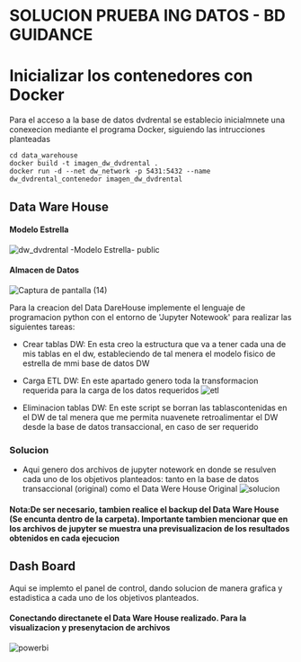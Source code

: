 # SOLUCION PRUEBA ING DATOS - BD GUIDANCE

# Inicializar los contenedores con Docker

Para el acceso a la base de datos dvdrental se establecio inicialmnete una conexecion mediante el programa Docker, siguiendo las intrucciones planteadas

    
    cd data_warehouse
    docker build -t imagen_dw_dvdrental .
    docker run -d --net dw_network -p 5431:5432 --name dw_dvdrental_contenedor imagen_dw_dvdrental
    
    

## Data Ware House
   #### Modelo Estrella
![dw_dvdrental -Modelo Estrella- public](https://github.com/BrayanM1998/Solucion-IngDatos--BD-Guidance./assets/160368046/285ab87f-59aa-475b-9f90-bf402bfe2449)
   #### Almacen de Datos
![Captura de pantalla (14)](https://github.com/BrayanM1998/Solucion-IngDatos--BD-Guidance./assets/160368046/29a2707a-ef7f-47f4-a64e-738c8da22139)

Para la creacion del Data DareHouse  implemente el lenguaje de programacion python con el entorno de 'Jupyter Notewook' para realizar las siguientes tareas:
  - Crear tablas DW: En esta creo la estructura que va a tener cada una de mis tablas en el dw, estableciendo de tal menera el modelo fisico de estrella de mmi base de datos DW
  - Carga ETL DW: En este apartado genero toda la transformacion requerida para la carga de los datos requeridos
    ![etl](https://github.com/BrayanM1998/Solucion-IngDatos--BD-Guidance./assets/160368046/23b2af68-37bb-468c-b7d5-c5b2be1bdba7)

  - Eliminacion tablas DW: En este script se borran las tablascontenidas en el DW de tal menera que me permita nuavenete retroalimentar el DW desde la base de datos transaccional, en caso de ser requerido

### Solucion

-  Aqui genero dos archivos de jupyter notework en donde se resulven cada uno de los objetivos planteados: tanto en la base de datos transaccional (original) como el Data Were House Original
  ![solucion](https://github.com/BrayanM1998/Solucion-IngDatos--BD-Guidance./assets/160368046/1da0cbc8-0b1d-412f-926f-fbed9ffdd127)

#### Nota:De ser necesario, tambien realice el backup del Data Ware House (Se encunta dentro de la carpeta). Importante tambien mencionar que en los archivos de jupyter se muestra una previsualizacion de los resultados obtenidos en cada ejecucion

## Dash Board

Aqui se implemto el panel de control, dando solucion de manera grafica y estadistica a cada uno de los objetivos planteados. 

#### Conectando directanete el Data Ware House realizado. Para la visualizacion y presenytacion de archivos
![powerbi](https://github.com/BrayanM1998/Solucion-IngDatos--BD-Guidance./assets/160368046/ea8d3e3d-48e9-4156-ac96-d6bd8f21931e)
